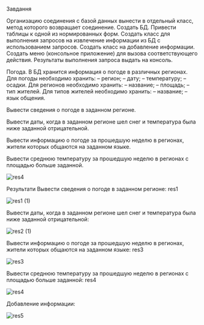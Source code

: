 Завдання

Организацию соединения с базой данных вынести в отдельный класс, метод которого возвращает соединение. Создать БД. Привести таблицы к одной из нормированных форм. Создать класс для выполнения запросов на извлечение информации из БД с использованием запросов. Создать класс на добавление информации. Создать меню (консольное приложение) для вызова соответствующего действия. Результаты выполнения запроса выдать на консоль.

Погода. В БД хранится информация о погоде в различных регионах. Для погоды необходимо хранить: – регион; – дату; – температуру; – осадки. Для регионов необходимо хранить: – название; – площадь; – тип жителей. Для типов жителей необходимо хранить: – название; – язык общения.

Вывести сведения о погоде в заданном регионе.

Вывести даты, когда в заданном регионе шел снег и температура была ниже заданной отрицательной.

Вывести информацию о погоде за прошедшую неделю в регионах, жители которых общаются на заданном языке.

Вывести среднюю температуру за прошедшую неделю в регионах с площадью больше заданной.

![res4](https://github.com/DarkRimo/l4/assets/138011448/586eeda5-d728-4799-b458-c5905d16916a)


Результати Вывести сведения о погоде в заданном регионе: res1

![res1 (1)](https://github.com/DarkRimo/l4/assets/138011448/fff1d560-6b51-4650-b4c1-28b4936ec99d)

Вывести даты, когда в заданном регионе шел снег и температура была ниже заданной отрицательной:

![res2 (1)](https://github.com/DarkRimo/l4/assets/138011448/499d3365-4959-48e5-96b0-72e870dd4eea)

Вывести информацию о погоде за прошедшую неделю в регионах, жители которых общаются на заданном языке: res3

![res3](https://github.com/DarkRimo/l4/assets/138011448/bc8c7028-90da-4706-86d1-b231114fd589)

Вывести среднюю температуру за прошедшую неделю в регионах с площадью больше заданной: res4

![res4](https://github.com/DarkRimo/l4/assets/138011448/586eeda5-d728-4799-b458-c5905d16916a)

Добавление информации:

![res5](https://github.com/DarkRimo/l4/assets/138011448/50053a94-6ae4-4dbb-a1cc-95fd7f670afc)
